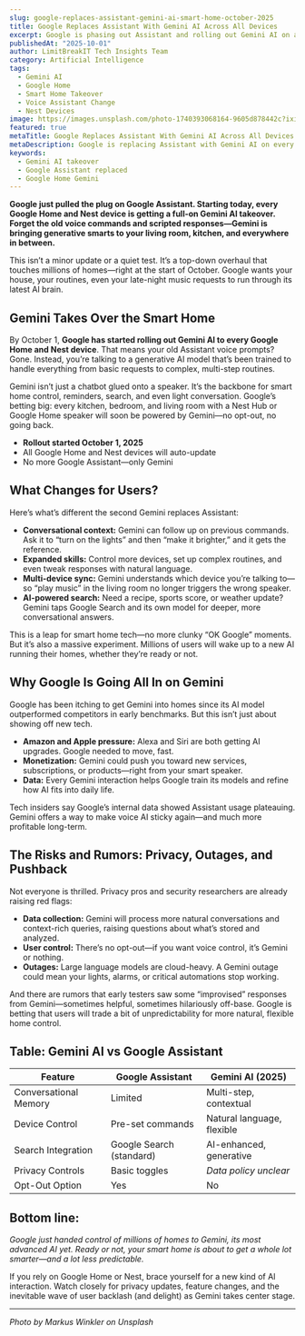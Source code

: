 ```yaml
---
slug: google-replaces-assistant-gemini-ai-smart-home-october-2025
title: Google Replaces Assistant With Gemini AI Across All Devices
excerpt: Google is phasing out Assistant and rolling out Gemini AI on all Google Home and Nest devices, starting October 1. The smart home landscape is about to change.
publishedAt: "2025-10-01"
author: LimitBreakIT Tech Insights Team
category: Artificial Intelligence
tags:
  - Gemini AI
  - Google Home
  - Smart Home Takeover
  - Voice Assistant Change
  - Nest Devices
image: https://images.unsplash.com/photo-1740393068164-9605d878442c?ixid=M3w4MTA4NzR8MHwxfHNlYXJjaHwxfHxhaSUyMEdlbWluaSUyMEFJJTIwdGFrZW92ZXIlMjBHb29nbGUlMjBBc3Npc3RhbnQlMjByZXBsYWNlZHxlbnwxfDB8fHwxNzU5Mjk3NTE4fDA&ixlib=rb-4.1.0&w=1200&h=600&fit=crop&q=80
featured: true
metaTitle: Google Replaces Assistant With Gemini AI Across All Devices
metaDescription: Google is replacing Assistant with Gemini AI on every Google Home and Nest device, changing smart home voice control forever. Here’s what it means for you.
keywords:
  - Gemini AI takeover
  - Google Assistant replaced
  - Google Home Gemini
---
```


**Google just pulled the plug on Google Assistant. Starting today, every Google Home and Nest device is getting a full-on Gemini AI takeover. Forget the old voice commands and scripted responses—Gemini is bringing generative smarts to your living room, kitchen, and everywhere in between.**

This isn’t a minor update or a quiet test. It’s a top-down overhaul that touches millions of homes—right at the start of October. Google wants your house, your routines, even your late-night music requests to run through its latest AI brain.

## Gemini Takes Over the Smart Home

By October 1, **Google has started rolling out Gemini AI to every Google Home and Nest device**. That means your old Assistant voice prompts? Gone. Instead, you’re talking to a generative AI model that’s been trained to handle everything from basic requests to complex, multi-step routines.

Gemini isn’t just a chatbot glued onto a speaker. It’s the backbone for smart home control, reminders, search, and even light conversation. Google’s betting big: every kitchen, bedroom, and living room with a Nest Hub or Google Home speaker will soon be powered by Gemini—no opt-out, no going back.

- **Rollout started October 1, 2025**
- All Google Home and Nest devices will auto-update
- No more Google Assistant—only Gemini

## What Changes for Users?

Here’s what’s different the second Gemini replaces Assistant:

- **Conversational context:** Gemini can follow up on previous commands. Ask it to “turn on the lights” and then “make it brighter,” and it gets the reference.
- **Expanded skills:** Control more devices, set up complex routines, and even tweak responses with natural language.
- **Multi-device sync:** Gemini understands which device you’re talking to—so “play music” in the living room no longer triggers the wrong speaker.
- **AI-powered search:** Need a recipe, sports score, or weather update? Gemini taps Google Search and its own model for deeper, more conversational answers.

This is a leap for smart home tech—no more clunky “OK Google” moments. But it’s also a massive experiment. Millions of users will wake up to a new AI running their homes, whether they’re ready or not.

## Why Google Is Going All In on Gemini

Google has been itching to get Gemini into homes since its AI model outperformed competitors in early benchmarks. But this isn’t just about showing off new tech.

- **Amazon and Apple pressure:** Alexa and Siri are both getting AI upgrades. Google needed to move, fast.
- **Monetization:** Gemini could push you toward new services, subscriptions, or products—right from your smart speaker.
- **Data:** Every Gemini interaction helps Google train its models and refine how AI fits into daily life.

Tech insiders say Google’s internal data showed Assistant usage plateauing. Gemini offers a way to make voice AI sticky again—and much more profitable long-term.

## The Risks and Rumors: Privacy, Outages, and Pushback

Not everyone is thrilled. Privacy pros and security researchers are already raising red flags:

- **Data collection:** Gemini will process more natural conversations and context-rich queries, raising questions about what’s stored and analyzed.
- **User control:** There’s no opt-out—if you want voice control, it’s Gemini or nothing.
- **Outages:** Large language models are cloud-heavy. A Gemini outage could mean your lights, alarms, or critical automations stop working.

And there are rumors that early testers saw some “improvised” responses from Gemini—sometimes helpful, sometimes hilariously off-base. Google is betting that users will trade a bit of unpredictability for more natural, flexible home control.

## Table: Gemini AI vs Google Assistant

| Feature                | Google Assistant            | Gemini AI (2025)         |
|------------------------|----------------------------|--------------------------|
| Conversational Memory  | Limited                    | Multi-step, contextual   |
| Device Control         | Pre-set commands           | Natural language, flexible|
| Search Integration     | Google Search (standard)   | AI-enhanced, generative  |
| Privacy Controls       | Basic toggles              | *Data policy unclear*    |
| Opt-Out Option         | Yes                        | No                       |

## Bottom line:

*Google just handed control of millions of homes to Gemini, its most advanced AI yet. Ready or not, your smart home is about to get a whole lot smarter—and a lot less predictable.*

If you rely on Google Home or Nest, brace yourself for a new kind of AI interaction. Watch closely for privacy updates, feature changes, and the inevitable wave of user backlash (and delight) as Gemini takes center stage.

---

*Photo by Markus Winkler on Unsplash*
